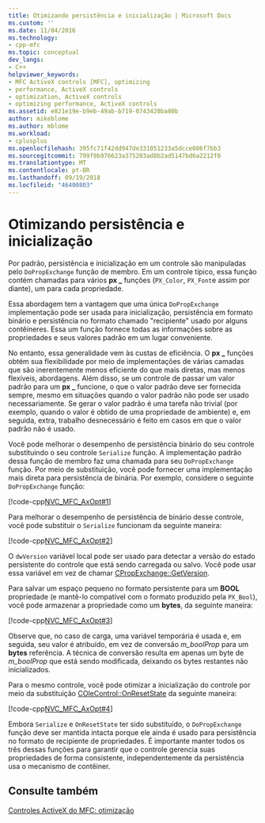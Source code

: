 ```yaml
---
title: Otimizando persistência e inicialização | Microsoft Docs
ms.custom: ''
ms.date: 11/04/2016
ms.technology:
- cpp-mfc
ms.topic: conceptual
dev_langs:
- C++
helpviewer_keywords:
- MFC ActiveX controls [MFC], optimizing
- performance, ActiveX controls
- optimization, ActiveX controls
- optimizing performance, ActiveX controls
ms.assetid: e821e19e-b9eb-49ab-b719-0743420ba80b
author: mikeblome
ms.author: mblome
ms.workload:
- cplusplus
ms.openlocfilehash: 395fc71f42dd947de331051233a5dcce086f7bb3
ms.sourcegitcommit: 799f9b976623a375203ad8b2ad5147bd6a2212f0
ms.translationtype: MT
ms.contentlocale: pt-BR
ms.lasthandoff: 09/19/2018
ms.locfileid: "46400803"
---
```

# <a name="optimizing-persistence-and-initialization"></a>Otimizando persistência e inicialização

Por padrão, persistência e inicialização em um controle são manipuladas pelo `DoPropExchange` função de membro. Em um controle típico, essa função contém chamadas para vários **px _** funções (`PX_Color`, `PX_Font`e assim por diante), um para cada propriedade.

Essa abordagem tem a vantagem que uma única `DoPropExchange` implementação pode ser usada para inicialização, persistência em formato binário e persistência no formato chamado "recipiente" usado por alguns contêineres. Essa um função fornece todas as informações sobre as propriedades e seus valores padrão em um lugar conveniente.

No entanto, essa generalidade vem às custas de eficiência. O **px _** funções obtém sua flexibilidade por meio de implementações de várias camadas que são inerentemente menos eficiente do que mais diretas, mas menos flexíveis, abordagens. Além disso, se um controle de passar um valor padrão para um **px _** funcione, o que o valor padrão deve ser fornecida sempre, mesmo em situações quando o valor padrão não pode ser usado necessariamente. Se gerar o valor padrão é uma tarefa não trivial (por exemplo, quando o valor é obtido de uma propriedade de ambiente) e, em seguida, extra, trabalho desnecessário é feito em casos em que o valor padrão não é usado.

Você pode melhorar o desempenho de persistência binário do seu controle substituindo o seu controle `Serialize` função. A implementação padrão dessa função de membro faz uma chamada para seu `DoPropExchange` função. Por meio de substituição, você pode fornecer uma implementação mais direta para persistência de binária. Por exemplo, considere o seguinte `DoPropExchange` função:

[!code-cpp[NVC_MFC_AxOpt#1](../mfc/codesnippet/cpp/optimizing-persistence-and-initialization_1.cpp)]

Para melhorar o desempenho de persistência de binário desse controle, você pode substituir o `Serialize` funcionam da seguinte maneira:

[!code-cpp[NVC_MFC_AxOpt#2](../mfc/codesnippet/cpp/optimizing-persistence-and-initialization_2.cpp)]

O `dwVersion` variável local pode ser usado para detectar a versão do estado persistente do controle que está sendo carregada ou salvo. Você pode usar essa variável em vez de chamar [CPropExchange::GetVersion](../mfc/reference/cpropexchange-class.md#getversion).

Para salvar um espaço pequeno no formato persistente para um **BOOL** propriedade (e mantê-lo compatível com o formato produzido pela `PX_Bool`), você pode armazenar a propriedade como um **bytes**, da seguinte maneira:

[!code-cpp[NVC_MFC_AxOpt#3](../mfc/codesnippet/cpp/optimizing-persistence-and-initialization_3.cpp)]

Observe que, no caso de carga, uma variável temporária é usada e, em seguida, seu valor é atribuído, em vez de conversão *m_boolProp* para um **bytes** referência. A técnica de conversão resulta em apenas um byte de *m_boolProp* que está sendo modificada, deixando os bytes restantes não inicializados.

Para o mesmo controle, você pode otimizar a inicialização do controle por meio da substituição [COleControl::OnResetState](../mfc/reference/colecontrol-class.md#onresetstate) da seguinte maneira:

[!code-cpp[NVC_MFC_AxOpt#4](../mfc/codesnippet/cpp/optimizing-persistence-and-initialization_4.cpp)]

Embora `Serialize` e `OnResetState` ter sido substituído, o `DoPropExchange` função deve ser mantida intacta porque ele ainda é usado para persistência no formato de recipiente de propriedades. É importante manter todos os três dessas funções para garantir que o controle gerencia suas propriedades de forma consistente, independentemente da persistência usa o mecanismo de contêiner.

## <a name="see-also"></a>Consulte também

[Controles ActiveX do MFC: otimização](../mfc/mfc-activex-controls-optimization.md)

